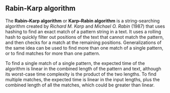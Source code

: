 ## Rabin-Karp algorithm

The **Rabin–Karp algorithm** or **Karp–Rabin algorithm** is a string-searching
algorithm created by _Richard M. Karp_ and _Michael O. Rabin_ (1987) that uses
hashing to find an exact match of a pattern string in a text. It uses a rolling
hash to quickly filter out positions of the text that cannot match the pattern,
and then checks for a match at the remaining positions. Generalizations of the
same idea can be used to find more than one match of a single pattern, or to
find matches for more than one pattern.

To find a single match of a single pattern, the expected time of the algorithm
is linear in the combined length of the pattern and text, although its
worst-case time complexity is the product of the two lengths. To find
multiple matches, the expected time is linear in the input lengths, plus 
the combined length of all the matches, which could be greater than linear.
